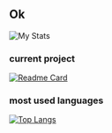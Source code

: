 ## Ok

![My Stats](https://github-readme-stats.vercel.app/api?username=cycle00&show_icons=true&theme=cobalt)

### current project

[![Readme Card](https://github-readme-stats.vercel.app/api/pin/?username=cycle00&repo=OpenGLRaytracer)](https://github.com/cycle00/OpenGLRaytracer)

### most used languages

[![Top Langs](https://github-readme-stats.vercel.app/api/top-langs/?username=cycle00&exclude_repo=candybox2clone)](https://github.com/cycle00)
